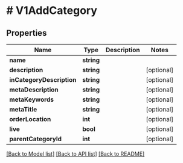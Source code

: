 # # V1AddCategory

## Properties

Name | Type | Description | Notes
------------ | ------------- | ------------- | -------------
**name** | **string** |  |
**description** | **string** |  | [optional]
**inCategoryDescription** | **string** |  | [optional]
**metaDescription** | **string** |  | [optional]
**metaKeywords** | **string** |  | [optional]
**metaTitle** | **string** |  | [optional]
**orderLocation** | **int** |  | [optional]
**live** | **bool** |  | [optional]
**parentCategoryId** | **int** |  | [optional]

[[Back to Model list]](../../README.md#models) [[Back to API list]](../../README.md#endpoints) [[Back to README]](../../README.md)
